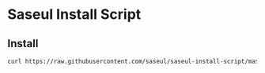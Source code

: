 # Saseul Install Script

## Install

```bash
curl https://raw.githubusercontent.com/saseul/saseul-install-script/master/saseul-install-script.sh | sudo bash
```
